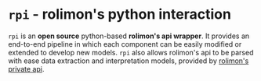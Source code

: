 # `rpi` - rolimon's python interaction

`rpi` is an **open source** python-based **rolimon's api wrapper**. It
provides an end-to-end pipeline in which each component can
be easily modified or extended to develop new models. `rpi` also allows rolimon's api 
to be parsed with ease data extraction and interpretation models, provided by 
[rolimon's private api](http://rolimons.com).
